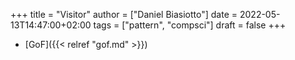 +++
title = "Visitor"
author = ["Daniel Biasiotto"]
date = 2022-05-13T14:47:00+02:00
tags = ["pattern", "compsci"]
draft = false
+++

-   [GoF]({{< relref "gof.md" >}})